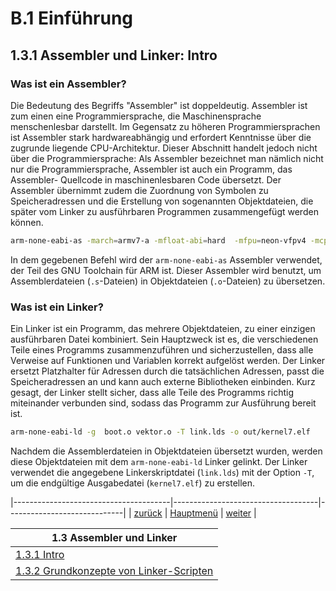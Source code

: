 # B.1 Einführung
## 1.3.1 Assembler und Linker: Intro

### Was ist ein Assembler?
Die Bedeutung des Begriffs "Assembler" ist doppeldeutig.
Assembler ist zum einen eine Programmiersprache, die Maschinensprache menschenlesbar darstellt. Im Gegensatz zu höheren Programmiersprachen ist Assembler stark hardwareabhängig und erfordert Kenntnisse über die zugrunde liegende CPU-Architektur. Dieser Abschnitt handelt jedoch nicht über die Programmiersprache: Als Assembler bezeichnet man nämlich nicht nur die Programmiersprache, Assembler ist auch ein Programm, das Assembler- Quellcode in maschinenlesbaren Code übersetzt. 
Der Assembler übernimmt zudem die Zuordnung von Symbolen zu Speicheradressen und die Erstellung von sogenannten Objektdateien, die später vom Linker zu ausführbaren Programmen zusammengefügt werden können.

```bash
arm-none-eabi-as -march=armv7-a -mfloat-abi=hard  -mfpu=neon-vfpv4 -mcpu=cortex-a7 -c boot.s -g -o boot.o 
```

In dem gegebenen Befehl wird der `arm-none-eabi-as` Assembler verwendet, der Teil des GNU Toolchain für ARM ist. Dieser Assembler wird benutzt, um Assemblerdateien (`.s`-Dateien) in Objektdateien (`.o`-Dateien) zu übersetzen.

### Was ist ein Linker?
Ein Linker ist ein Programm, das mehrere Objektdateien, zu einer einzigen ausführbaren Datei kombiniert. Sein Hauptzweck ist es, die verschiedenen Teile eines Programms zusammenzuführen und sicherzustellen, dass alle Verweise auf Funktionen und Variablen korrekt aufgelöst werden. Der Linker ersetzt Platzhalter für Adressen durch die tatsächlichen Adressen, passt die Speicheradressen an und kann auch externe Bibliotheken einbinden. Kurz gesagt, der Linker stellt sicher, dass alle Teile des Programms richtig miteinander verbunden sind, sodass das Programm zur Ausführung bereit ist.

```bash
arm-none-eabi-ld -g  boot.o vektor.o -T link.lds -o out/kernel7.elf 
```

Nachdem die Assemblerdateien in Objektdateien übersetzt wurden, werden diese Objektdateien mit dem `arm-none-eabi-ld` Linker gelinkt. Der Linker verwendet die angegebene Linkerskriptdatei (`link.lds`) mit der Option `-T`, um die endgültige Ausgabedatei (`kernel7.elf`) zu erstellen. 

|---------------------------------------|------------------------------------|-----------------------------|
|   [zurück](../Systemprog/sysprog.md)  |   [Hauptmenü](../ueberblick.md)    |   [weiter](linkerscr.md)    |


|**1.3 Assembler und Linker**                               |
|-----------------------------------------------------------|
| [1.3.1 Intro](wasistasmlinker.md)                         |
| [1.3.2 Grundkonzepte von Linker-Scripten](linkerscr.md)   |